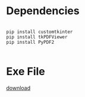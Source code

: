# Dependencies
<pre>
<code>
pip install customtkinter
pip install tkPDFViewer
pip install PyPDF2
</code>
</pre>

# Exe File
<a href="https://github.com/abdullahibnamin/PDFViewer/releases/download/v0.1.0/main.exe">download</a>
